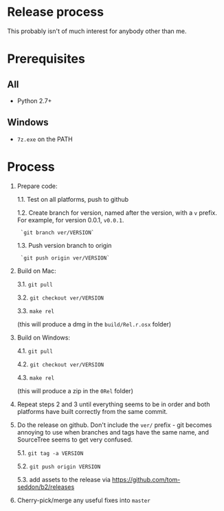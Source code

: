 # Release process

This probably isn't of much interest for anybody other than me.

# Prerequisites

## All

- Python 2.7+

## Windows

- `7z.exe` on the PATH

# Process

1. Prepare code:

   1.1. Test on all platforms, push to github
   
   1.2. Create branch for version, named after the version, with a `v`
   prefix. For example, for version 0.0.1, `v0.0.1`.
   
        `git branch ver/VERSION`
   
   1.3. Push version branch to origin
   
        `git push origin ver/VERSION`

2. Build on Mac:

   3.1. `git pull`
   
   3.2. `git checkout ver/VERSION`
   
   3.3. `make rel`
   
   (this will produce a dmg in the `build/Rel.r.osx` folder)
   
3. Build on Windows:

   4.1. `git pull`
   
   4.2. `git checkout ver/VERSION`
   
   4.3. `make rel`
   
   (this will produce a zip in the `0Rel` folder)

4. Repeat steps 2 and 3 until everything seems to be in order and both
   platforms have built correctly from the same commit.

5. Do the release on github. Don't include the `ver/` prefix - git
   becomes annoying to use when branches and tags have the same name,
   and SourceTree seems to get very confused.

   5.1. `git tag -a VERSION`
   
   5.2. `git push origin VERSION`
   
   5.3. add assets to the release via https://github.com/tom-seddon/b2/releases

6. Cherry-pick/merge any useful fixes into `master`
